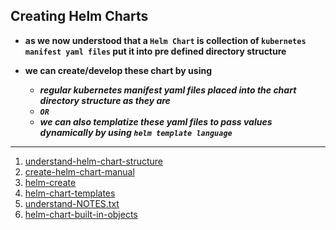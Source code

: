 ## Creating Helm Charts 

- **as we now understood that a `Helm Chart` is collection of `kubernetes manifest yaml files` put it into pre defined directory structure**

- **we can create/develop these chart by using**
   * ***regular kubernetes manifest yaml files placed into the chart directory structure as they are***
   * ***`OR`***
   * ***we can also templatize these yaml files to pass values dynamically by using `helm template language`***

---
01. [understand-helm-chart-structure](00-helm-chart-structure.md)
02. [create-helm-chart-manual](01-create-helm-chart-manual.md)
03. [helm-create](02-helm-create.md)
04. [helm-chart-templates](03-helm-chart-templates.md)
05. [understand-NOTES.txt](04-understand-NOTES.txt.md)
06. [helm-chart-built-in-objects](05-built-in-objects.md)